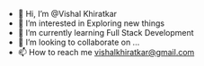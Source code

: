 - 👋 Hi, I’m @Vishal Khiratkar
- 👀 I’m interested in Exploring new things
- 🌱 I’m currently learning Full Stack Development
- 💞️ I’m looking to collaborate on ...
- 📫 How to reach me vishalkhiratkar@gmail.com

<!---
vishkhi123/vishkhi123 is a ✨ special ✨ repository because its `README.md` (this file) appears on your GitHub profile.
You can click the Preview link to take a look at your changes.
--->
